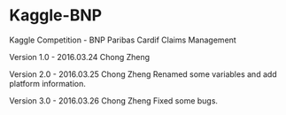 # Kaggle-BNP
Kaggle Competition - BNP Paribas Cardif Claims Management

Version 1.0 - 2016.03.24  Chong Zheng

Version 2.0 - 2016.03.25  Chong Zheng 
    Renamed some variables and add platform information.
    
Version 3.0 - 2016.03.26  Chong Zheng
    Fixed some bugs.
